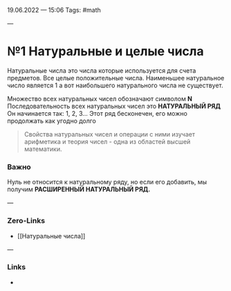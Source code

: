 19.06.2022 — 15:06
Tags: #math

—
# №1 Натуральные и целые числа
Натуральные числа это числа которые используется для счета предметов. Все целые положительные числа. Наименьшее натуральное число является 1 а вот наибольшего натурального числа не существует. 

Множество всех натуральных чисел обозначают символом **N**
Последовательность всех натуральных чисел это **НАТУРАЛЬНЫЙ РЯД** Он начинается так: 1, 2, 3... Этот ряд бесконечен, его можно продолжать как угодно долго


> Свойства натуральных чисел и операции с ними изучает арифметика и теория чисел - одна из областей высшей математики. 


### Важно 
Нуль не относится к натуральному ряду, но если его добавить, мы получим **РАСШИРЕННЫЙ НАТУРАЛЬНЫЙ РЯД.**



—
### Zero-Links
- [[Натуральные числа]]

—
### Links
- 